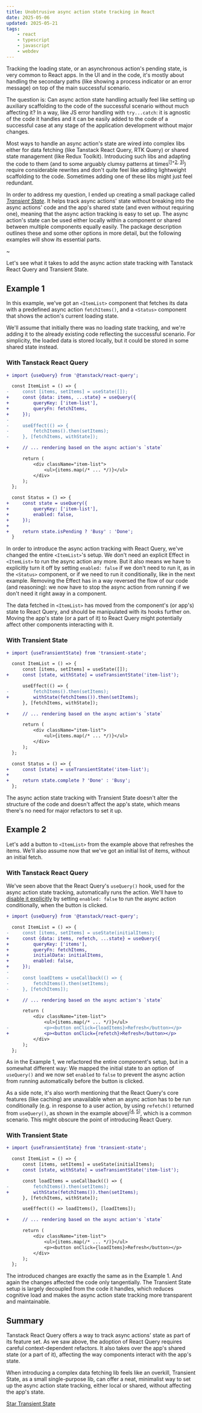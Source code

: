 ```yaml
---
title: Unobtrusive async action state tracking in React
date: 2025-05-06
updated: 2025-05-21
tags:
    - react
    - typescript
    - javascript
    - webdev
---
```


Tracking the loading state, or an asynchronous action's pending state, is very common to React apps. In the UI and in the code, it's mostly about handling the secondary paths (like showing a process indicator or an error message) on top of the main successful scenario.

The question is: Can async action state handling actually feel like setting up auxiliary scaffolding to the code of the successful scenario without much affecting it? In a way, like JS error handling with `try...catch`: it is agnostic of the code it handles and it can be easily added to the code of a successful case at any stage of the application development without major changes.

Most ways to handle an async action's state are wired into complex libs either for data fetching (like Tanstack React Query, RTK Query) or shared state management (like Redux Toolkit). Introducing such libs and adapting the code to them (and to some arguably clumsy patterns at times<sup>[[1](https://tanstack.com/query/latest/docs/framework/react/guides/disabling-queries)+[2](https://github.com/TanStack/query/discussions/5820#discussioncomment-9016843), [3](https://redux-toolkit.js.org/api/createAsyncThunk)]</sup>) require considerable rewrites and don't quite feel like adding lightweight scaffolding to the code. Sometimes adding one of these libs might just feel redundant.

In order to address my question, I ended up creating a small package called [*Transient State*](https://github.com/axtk/transient-state). It helps track async actions' state without breaking into the async actions' code and the app's shared state (and even without requiring one), meaning that the async action tracking is easy to set up. The async action's state can be used either locally within a component or shared between multiple components equally easily. The package description outlines these and some other options in more detail, but the following examples will show its essential parts.

~

Let's see what it takes to add the async action state tracking with Tanstack React Query and Transient State.

## Example 1

In this example, we've got an `<ItemList>` component that fetches its data with a predefined async action `fetchItems()`, and a `<Status>` component that shows the action's current loading state.

We'll assume that initially there was no loading state tracking, and we're adding it to the already existing code reflecting the successful scenario. For simplicity, the loaded data is stored locally, but it could be stored in some shared state instead.

### With Tanstack React Query

```diff
+ import {useQuery} from '@tanstack/react-query';

  const ItemList = () => {
-     const [items, setItems] = useState([]);
+     const {data: items, ...state} = useQuery({
+         queryKey: ['item-list'],
+         queryFn: fetchItems,
+     });
-
-     useEffect(() => {
-         fetchItems().then(setItems);
-     }, [fetchItems, withState]);

+     // ... rendering based on the async action's `state`

      return (
          <div className="item-list">
              <ul>{items.map(/* ... */)}</ul>
          </div>
      );
  };

  const Status = () => {
+     const state = useQuery({
+         queryKey: ['item-list'],
+         enabled: false,
+     });
+
+     return state.isPending ? 'Busy' : 'Done';
  }
```

In order to introduce the async action tracking with React Query, we've changed the entire `<ItemList>`'s setup. We don't need an explicit Effect in `<ItemList>` to run the async action any more. But it also means we have to explicitly turn it off by setting `enabled: false` if we don't need to run it, as in the `<Status>` component, or if we need to run it conditionally, like in the next example. Removing the Effect has in a way reversed the flow of our code (and reasoning): we now have to stop the async action from running if we don't need it right away in a component.

The data fetched in `<ItemList>` has moved from the component's (or app's) state to React Query, and should be manipulated with its hooks further on. Moving the app's state (or a part of it) to React Query might potentially affect other components interacting with it.

### With Transient State

```diff
+ import {useTransientState} from 'transient-state';

  const ItemList = () => {
      const [items, setItems] = useState([]);
+     const [state, withState] = useTransientState('item-list');

      useEffect(() => {
-         fetchItems().then(setItems);
+         withState(fetchItems()).then(setItems);
      }, [fetchItems, withState]);

+     // ... rendering based on the async action's `state`

      return (
          <div className="item-list">
              <ul>{items.map(/* ... */)}</ul>
          </div>
      );
  };

  const Status = () => {
+     const [state] = useTransientState('item-list');
+
+     return state.complete ? 'Done' : 'Busy';
  };
```

The async action state tracking with Transient State doesn't alter the structure of the code and doesn't affect the app's state, which means there's no need for major refactors to set it up.

## Example 2

Let's add a button to `<ItemList>` from the example above that refreshes the items. We'll also assume now that we've got an initial list of items, without an initial fetch.

### With Tanstack React Query

We've seen above that the React Query's `useQuery()` hook, used for the async action state tracking, automatically runs the action. We'll have to [disable it explicitly](https://tanstack.com/query/latest/docs/framework/react/guides/disabling-queries) by setting `enabled: false` to run the async action conditionally, when the button is clicked.

```diff
+ import {useQuery} from '@tanstack/react-query';

  const ItemList = () => {
-     const [items, setItems] = useState(initialItems);
+     const {data: items, refetch, ...state} = useQuery({
+         queryKey: ['items'],
+         queryFn: fetchItems,
+         initialData: initialItems,
+         enabled: false,
+     });
-
-     const loadItems = useCallback(() => {
-         fetchItems().then(setItems);
-     }, [fetchItems]);

+     // ... rendering based on the async action's `state`

      return (
          <div className="item-list">
              <ul>{items.map(/* ... */)}</ul>
-             <p><button onClick={loadItems}>Refresh</button></p>
+             <p><button onClick={refetch}>Refresh</button></p>
          </div>
      );
  };
```

As in the Example 1, we refactored the entire component's setup, but in a somewhat different way: We mapped the initial state to an option of `useQuery()` and we now set `enabled` to `false` to prevent the async action from running automatically before the button is clicked.

As a side note, it's also worth mentioning that the React Query's core features (like caching) are unavailable when an async action has to be run conditionally (e.g. in response to a user action, by using `refetch()` returned from `useQuery()`, as shown in the example above)<sup>[[4](https://tanstack.com/query/latest/docs/framework/react/guides/disabling-queries), [5](https://github.com/TanStack/query/discussions/5820#discussioncomment-9016843)]</sup>, which is a common scenario. This might obscure the point of introducing React Query.

### With Transient State

```diff
+ import {useTransientState} from 'transient-state';

  const ItemList = () => {
      const [items, setItems] = useState(initialItems);
+     const [state, withState] = useTransientState('item-list');

      const loadItems = useCallback(() => {
-         fetchItems().then(setItems);
+         withState(fetchItems()).then(setItems);
      }, [fetchItems, withState]);

      useEffect(() => loadItems(), [loadItems]);

+     // ... rendering based on the async action's `state`

      return (
          <div className="item-list">
              <ul>{items.map(/* ... */)}</ul>
              <p><button onClick={loadItems}>Refresh</button></p>
          </div>
      );
  };
```

The introduced changes are exactly the same as in the Example 1. And again the changes affected the code only tangentially. The Transient State setup is largely decoupled from the code it handles, which reduces cognitive load and makes the async action state tracking more transparent and maintainable.

## Summary

Tanstack React Query offers a way to track async actions' state as part of its feature set. As we saw above, the adoption of React Query requires careful context-dependent refactors. It also takes over the app's shared state (or a part of it), affecting the way components interact with the app's state.

When introducing a complex data fetching lib feels like an overkill, Transient State, as a small single-purpose lib, can offer a neat, minimalist way to set up the async action state tracking, either local or shared, without affecting the app's state.

<a href="https://github.com/axtk/transient-state" class="star-button" target="_blank">Star Transient State</a>
